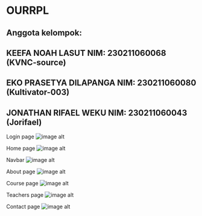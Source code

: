 # OURRPL


## Anggota kelompok:

## KEEFA NOAH LASUT NIM: 230211060068 (KVNC-source)

## EKO PRASETYA DILAPANGA NIM: 230211060080 (Kultivator-003)

## JONATHAN RIFAEL WEKU NIM: 230211060043 (Jorifael)

Login page 
![image alt](https://github.com/KVNC-source/OURRPL/blob/bea9705490b1a4fdbbfff3f3c823831cfc90dbd5/Screenshots/Screenshot%202024-12-12%20092654.png)

Home page
![image alt](https://github.com/KVNC-source/OURRPL/blob/ecca5a32c9e6478969a5ead8687e6582a765c815/Screenshots/Screenshot%202024-12-12%20092952.png)

Navbar
![image alt](https://github.com/KVNC-source/OURRPL/blob/ecca5a32c9e6478969a5ead8687e6582a765c815/Screenshots/Screenshot%202024-12-12%20093048.png)

About page
![image alt](https://github.com/KVNC-source/OURRPL/blob/ecca5a32c9e6478969a5ead8687e6582a765c815/Screenshots/Screenshot%202024-12-12%20093104.png)

Course page
![image alt](https://github.com/KVNC-source/OURRPL/blob/ecca5a32c9e6478969a5ead8687e6582a765c815/Screenshots/Screenshot%202024-12-12%20093111.png)

Teachers page
![image alt](https://github.com/KVNC-source/OURRPL/blob/ecca5a32c9e6478969a5ead8687e6582a765c815/Screenshots/Screenshot%202024-12-12%20093118.png)

Contact page
![image alt](https://github.com/KVNC-source/OURRPL/blob/ecca5a32c9e6478969a5ead8687e6582a765c815/Screenshots/Screenshot%202024-12-12%20093125.png)
